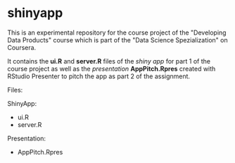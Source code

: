 shinyapp
========

This is an experimental repository for the course project of the "Developing Data Products" course which is part of the "Data Science Spezialization" on Coursera.

It contains the **ui.R** and **server.R** files of the *shiny app*  for part 1 of the course project as well as the *presentation* **AppPitch.Rpres** created with RStudio Presenter to pitch the app as part 2 of the assignment.

Files:

ShinyApp: 
- ui.R
- server.R

Presentation:
- AppPitch.Rpres